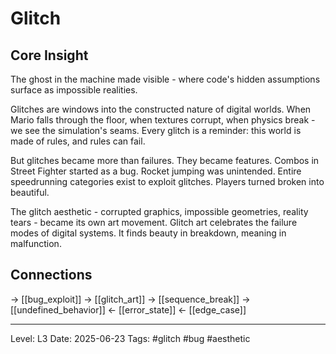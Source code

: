 # Glitch

## Core Insight
The ghost in the machine made visible - where code's hidden assumptions surface as impossible realities.

Glitches are windows into the constructed nature of digital worlds. When Mario falls through the floor, when textures corrupt, when physics break - we see the simulation's seams. Every glitch is a reminder: this world is made of rules, and rules can fail.

But glitches became more than failures. They became features. Combos in Street Fighter started as a bug. Rocket jumping was unintended. Entire speedrunning categories exist to exploit glitches. Players turned broken into beautiful.

The glitch aesthetic - corrupted graphics, impossible geometries, reality tears - became its own art movement. Glitch art celebrates the failure modes of digital systems. It finds beauty in breakdown, meaning in malfunction.

## Connections
→ [[bug_exploit]]
→ [[glitch_art]]
→ [[sequence_break]]
→ [[undefined_behavior]]
← [[error_state]]
← [[edge_case]]

---
Level: L3
Date: 2025-06-23
Tags: #glitch #bug #aesthetic